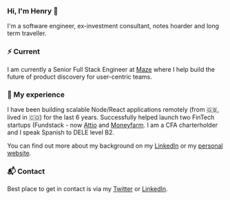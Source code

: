 ### Hi, I'm Henry 👋

I'm a software engineer, ex-investment consultant, notes hoarder and long term traveller.

### ⚡️ Current
I am currently a Senior Full Stack Engineer at <a href="https://maze.co/" target="_blank" rel="noreferrer noopener">Maze</a> where I help build the future of product discovery for user-centric teams.

### 🔬 My experience
I have been building scalable Node/React applications remotely (from 🇬🇧, lived in 🇨🇴) for the last 6 years. Successfully helped launch two FinTech startups (Fundstack - now <a href="https://attio.com/" target="_blank" rel="noreferrer noopener">Attio</a> and <a href="https://www.moneyfarm.com/uk/" target="_blank" rel="noreferrer noopener">Moneyfarm</a>. I am a CFA charterholder and I speak Spanish to DELE level B2.

You can find out more about my background on my <a href="https://www.linkedin.com/in/henryblack1/" target="_blank" rel="noreferrer noopener">LinkedIn</a> or my <a href="https://henryblack.co/" target="_blank" rel="noreferrer noopener">personal website</a>.

### 📬 Contact

Best place to get in contact is via my <a href="https://twitter.com/hajblack" target="_blank" rel="noreferrer noopener">Twitter</a> or <a href="https://www.linkedin.com/in/henryblack1/" target="_blank" rel="noreferrer noopener">LinkedIn</a>.


<!--
**blackhaj/blackhaj** is a ✨ _special_ ✨ repository because its `README.md` (this file) appears on your GitHub profile.

Here are some ideas to get you started:

- 🔭 I’m currently working on ...
- 🌱 I’m currently learning ...
- 👯 I’m looking to collaborate on ...
- 🤔 I’m looking for help with ...
- 💬 Ask me about ...
- 📫 How to reach me: ...
- 😄 Pronouns: ...
- ⚡ Fun fact: ...
-->
